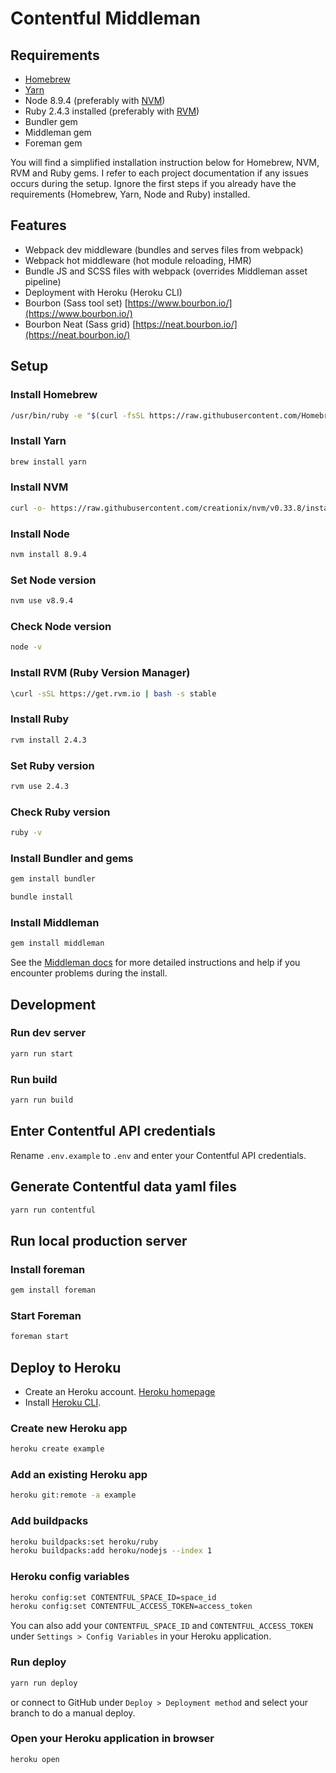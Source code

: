 # Contentful Middleman

## Requirements

- [Homebrew](https://brew.sh/)
- [Yarn](https://yarnpkg.com/)
- Node 8.9.4 (preferably with [NVM](https://github.com/creationix/nvm))
- Ruby 2.4.3 installed (preferably with [RVM](https://rvm.io/))
- Bundler gem
- Middleman gem
- Foreman gem

You will find a simplified installation instruction below for Homebrew, NVM, RVM and Ruby gems. I refer to each project documentation if any issues occurs during the setup. Ignore the first steps if you already have the requirements (Homebrew, Yarn, Node and Ruby) installed.

## Features

- Webpack dev middleware (bundles and serves files from webpack)
- Webpack hot middleware (hot module reloading, HMR)
- Bundle JS and SCSS files with webpack (overrides Middleman asset pipeline)
- Deployment with Heroku (Heroku CLI)
- Bourbon (Sass tool set) [https://www.bourbon.io/](https://www.bourbon.io/)
- Bourbon Neat (Sass grid) [https://neat.bourbon.io/](https://neat.bourbon.io/)

## Setup

### Install Homebrew

```bash
/usr/bin/ruby -e "$(curl -fsSL https://raw.githubusercontent.com/Homebrew/install/master/install)"
```

### Install Yarn

```bash
brew install yarn
```

### Install NVM

```bash
curl -o- https://raw.githubusercontent.com/creationix/nvm/v0.33.8/install.sh | bash
```

### Install Node

```bash
nvm install 8.9.4
```

### Set Node version

```bash
nvm use v8.9.4
```

### Check Node version

```bash
node -v
```

### Install RVM (Ruby Version Manager)

```bash
\curl -sSL https://get.rvm.io | bash -s stable
```

### Install Ruby

```bash
rvm install 2.4.3
```

### Set Ruby version

```bash
rvm use 2.4.3
```

### Check Ruby version

```bash
ruby -v
```

### Install Bundler and gems

```bash
gem install bundler
```

```bash
bundle install
```

### Install Middleman

```bash
gem install middleman
```

See the [Middleman docs](https://middlemanapp.com/basics/install/) for more detailed instructions and help if you encounter problems during the install.

## Development

### Run dev server

```bash
yarn run start
```

### Run build

```bash
yarn run build
```

## Enter Contentful API credentials

Rename `.env.example` to `.env` and enter your Contentful API credentials.

##  Generate Contentful data yaml files

```bash
yarn run contentful
```

## Run local production server

### Install foreman

```bash
gem install foreman
```

### Start Foreman

```bash
foreman start
```

## Deploy to Heroku

- Create an Heroku account. [Heroku homepage](https://www.heroku.com/)
- Install [Heroku CLI](https://devcenter.heroku.com/articles/heroku-cli).

### Create new Heroku app

```bash
heroku create example
```

### Add an existing Heroku app

```bash
heroku git:remote -a example
```

### Add buildpacks

```bash
heroku buildpacks:set heroku/ruby
heroku buildpacks:add heroku/nodejs --index 1
```

### Heroku config variables

```bash
heroku config:set CONTENTFUL_SPACE_ID=space_id
heroku config:set CONTENTFUL_ACCESS_TOKEN=access_token
```

You can also add your `CONTENTFUL_SPACE_ID` and `CONTENTFUL_ACCESS_TOKEN` under `Settings > Config Variables` in your Heroku application.

### Run deploy

```bash
yarn run deploy
```

or connect to GitHub under `Deploy > Deployment method` and select your branch to do a manual deploy.

### Open your Heroku application in browser

```bash
heroku open
```
